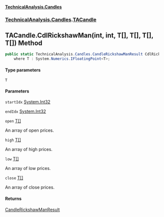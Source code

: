 #### [TechnicalAnalysis.Candles](TechnicalAnalysis.Candles.md 'TechnicalAnalysis.Candles')
### [TechnicalAnalysis.Candles](TechnicalAnalysis.Candles.md#TechnicalAnalysis.Candles 'TechnicalAnalysis.Candles').[TACandle](TACandle.md 'TechnicalAnalysis.Candles.TACandle')

## TACandle.CdlRickshawMan<T>(int, int, T[], T[], T[], T[]) Method

```csharp
public static TechnicalAnalysis.Candles.CandleRickshawManResult CdlRickshawMan<T>(int startIdx, int endIdx, T[] open, T[] high, T[] low, T[] close)
    where T : System.Numerics.IFloatingPoint<T>;
```
#### Type parameters

<a name='TechnicalAnalysis.Candles.TACandle.CdlRickshawMan_T_(int,int,T[],T[],T[],T[]).T'></a>

`T`
#### Parameters

<a name='TechnicalAnalysis.Candles.TACandle.CdlRickshawMan_T_(int,int,T[],T[],T[],T[]).startIdx'></a>

`startIdx` [System.Int32](https://docs.microsoft.com/en-us/dotnet/api/System.Int32 'System.Int32')

<a name='TechnicalAnalysis.Candles.TACandle.CdlRickshawMan_T_(int,int,T[],T[],T[],T[]).endIdx'></a>

`endIdx` [System.Int32](https://docs.microsoft.com/en-us/dotnet/api/System.Int32 'System.Int32')

<a name='TechnicalAnalysis.Candles.TACandle.CdlRickshawMan_T_(int,int,T[],T[],T[],T[]).open'></a>

`open` [T](TACandle.CdlRickshawMan_T_(int,int,T[],T[],T[],T[]).md#TechnicalAnalysis.Candles.TACandle.CdlRickshawMan_T_(int,int,T[],T[],T[],T[]).T 'TechnicalAnalysis.Candles.TACandle.CdlRickshawMan<T>(int, int, T[], T[], T[], T[]).T')[[]](https://docs.microsoft.com/en-us/dotnet/api/System.Array 'System.Array')

An array of open prices.

<a name='TechnicalAnalysis.Candles.TACandle.CdlRickshawMan_T_(int,int,T[],T[],T[],T[]).high'></a>

`high` [T](TACandle.CdlRickshawMan_T_(int,int,T[],T[],T[],T[]).md#TechnicalAnalysis.Candles.TACandle.CdlRickshawMan_T_(int,int,T[],T[],T[],T[]).T 'TechnicalAnalysis.Candles.TACandle.CdlRickshawMan<T>(int, int, T[], T[], T[], T[]).T')[[]](https://docs.microsoft.com/en-us/dotnet/api/System.Array 'System.Array')

An array of high prices.

<a name='TechnicalAnalysis.Candles.TACandle.CdlRickshawMan_T_(int,int,T[],T[],T[],T[]).low'></a>

`low` [T](TACandle.CdlRickshawMan_T_(int,int,T[],T[],T[],T[]).md#TechnicalAnalysis.Candles.TACandle.CdlRickshawMan_T_(int,int,T[],T[],T[],T[]).T 'TechnicalAnalysis.Candles.TACandle.CdlRickshawMan<T>(int, int, T[], T[], T[], T[]).T')[[]](https://docs.microsoft.com/en-us/dotnet/api/System.Array 'System.Array')

An array of low prices.

<a name='TechnicalAnalysis.Candles.TACandle.CdlRickshawMan_T_(int,int,T[],T[],T[],T[]).close'></a>

`close` [T](TACandle.CdlRickshawMan_T_(int,int,T[],T[],T[],T[]).md#TechnicalAnalysis.Candles.TACandle.CdlRickshawMan_T_(int,int,T[],T[],T[],T[]).T 'TechnicalAnalysis.Candles.TACandle.CdlRickshawMan<T>(int, int, T[], T[], T[], T[]).T')[[]](https://docs.microsoft.com/en-us/dotnet/api/System.Array 'System.Array')

An array of close prices.

#### Returns
[CandleRickshawManResult](CandleRickshawManResult.md 'TechnicalAnalysis.Candles.CandleRickshawManResult')